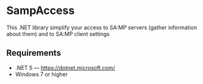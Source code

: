 # SampAccess
This .NET library simplify your access to SA:MP servers (gather information about them) and to SA:MP client settings

## Requirements
  - .NET 5 — https://dotnet.microsoft.com/
  - Windows 7 or higher
